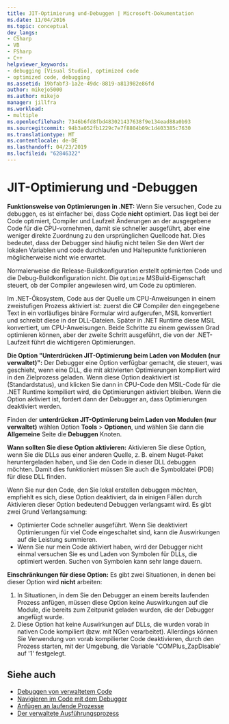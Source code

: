```yaml
---
title: JIT-Optimierung und-Debuggen | Microsoft-Dokumentation
ms.date: 11/04/2016
ms.topic: conceptual
dev_langs:
- CSharp
- VB
- FSharp
- C++
helpviewer_keywords:
- debugging [Visual Studio], optimized code
- optimized code, debugging
ms.assetid: 19bfabf3-1a2e-49dc-8819-a813982e86fd
author: mikejo5000
ms.author: mikejo
manager: jillfra
ms.workload:
- multiple
ms.openlocfilehash: 7346b6fd8fbd483021437638f9e134ead88a0b93
ms.sourcegitcommit: 94b3a052fb1229c7e7f8804b09c1d403385c7630
ms.translationtype: MT
ms.contentlocale: de-DE
ms.lasthandoff: 04/23/2019
ms.locfileid: "62846322"
---
```

# <a name="jit-optimization-and-debugging"></a>JIT-Optimierung und -Debuggen
**Funktionsweise von Optimierungen in .NET:** Wenn Sie versuchen, Code zu debuggen, es ist einfacher bei, dass Code **nicht** optimiert. Das liegt bei der Code optimiert, Compiler und Laufzeit Änderungen an der ausgegebene Code für die CPU-vornehmen, damit sie schneller ausgeführt, aber eine weniger direkte Zuordnung zu den ursprünglichen Quellcode hat. Dies bedeutet, dass der Debugger sind häufig nicht teilen Sie den Wert der lokalen Variablen und code durchlaufen und Haltepunkte funktionieren möglicherweise nicht wie erwartet.

Normalerweise die Release-Buildkonfiguration erstellt optimierten Code und die Debug-Buildkonfiguration nicht. Die `Optimize` MSBuild-Eigenschaft steuert, ob der Compiler angewiesen wird, um Code zu optimieren.

Im .NET-Ökosystem, Code aus der Quelle um CPU-Anweisungen in einem zweistufigen Prozess aktiviert ist: zuerst die C# Compiler den eingegebene Text in ein vorläufiges binäre Formular wird aufgerufen, MSIL konvertiert und schreibt diese in der DLL-Dateien. Später in .NET Runtime diese MSIL konvertiert, um CPU-Anweisungen. Beide Schritte zu einem gewissen Grad optimieren können, aber der zweite Schritt ausgeführt, die von der .NET-Laufzeit führt die wichtigeren Optimierungen.

**Die Option "Unterdrücken JIT-Optimierung beim Laden von Modulen (nur verwaltet)":** Der Debugger eine Option verfügbar gemacht, die steuert, was geschieht, wenn eine DLL, die mit aktivierten Optimierungen kompiliert wird in den Zielprozess geladen. Wenn diese Option deaktiviert ist (Standardstatus), und klicken Sie dann in CPU-Code den MSIL-Code für die .NET Runtime kompiliert wird, die Optimierungen aktiviert bleiben. Wenn die Option aktiviert ist, fordert dann der Debugger an, dass Optimierungen deaktiviert werden.

Finden der **unterdrücken JIT-Optimierung beim Laden von Modulen (nur verwaltet)** wählen Option **Tools** > **Optionen**, und wählen Sie dann die  **Allgemeine** Seite die **Debuggen** Knoten.

**Wann sollten Sie diese Option aktivieren:** Aktivieren Sie diese Option, wenn Sie die DLLs aus einer anderen Quelle, z. B. einem Nuget-Paket heruntergeladen haben, und Sie den Code in dieser DLL debuggen möchten. Damit dies funktioniert müssen Sie auch die Symboldatei (PDB) für diese DLL finden.

Wenn Sie nur den Code, den Sie lokal erstellen debuggen möchten, empfiehlt es sich, diese Option deaktiviert, da in einigen Fällen durch Aktivieren dieser Option bedeutend Debuggen verlangsamt wird. Es gibt zwei Grund Verlangsamung:

* Optimierter Code schneller ausgeführt. Wenn Sie deaktiviert Optimierungen für viel Code eingeschaltet sind, kann die Auswirkungen auf die Leistung summieren.
* Wenn Sie nur mein Code aktiviert haben, wird der Debugger nicht einmal versuchen Sie es und Laden von Symbolen für DLLs, die optimiert werden. Suchen von Symbolen kann sehr lange dauern.

**Einschränkungen für diese Option:** Es gibt zwei Situationen, in denen bei dieser Option wird **nicht** arbeiten:

1. In Situationen, in dem Sie den Debugger an einem bereits laufenden Prozess anfügen, müssen diese Option keine Auswirkungen auf die Module, die bereits zum Zeitpunkt geladen wurden, die der Debugger angefügt wurde.
2. Diese Option hat keine Auswirkungen auf DLLs, die wurden vorab in nativen Code kompiliert (bzw. mit NGen verarbeitet). Allerdings können Sie Verwendung von vorab kompilierter Code deaktivieren, durch den Prozess starten, mit der Umgebung, die Variable "COMPlus_ZapDisable' auf '1' festgelegt.

## <a name="see-also"></a>Siehe auch
- [Debuggen von verwaltetem Code](../debugger/debugging-managed-code.md)
- [Navigieren im Code mit dem Debugger](../debugger/navigating-through-code-with-the-debugger.md)
- [Anfügen an laufende Prozesse](../debugger/attach-to-running-processes-with-the-visual-studio-debugger.md)
- [Der verwaltete Ausführungsprozess](/dotnet/standard/managed-execution-process)
